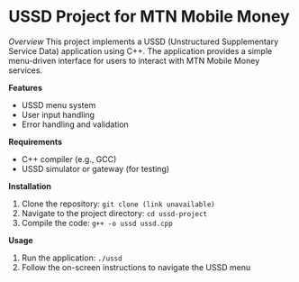 # USSD Project for MTN Mobile Money
*Overview*
This project implements a USSD (Unstructured Supplementary Service Data) application using C++. The application provides a simple menu-driven interface for users to interact with MTN Mobile Money services.

**Features**
- USSD menu system
- User input handling
- Error handling and validation

**Requirements**
- C++ compiler (e.g., GCC)
- USSD simulator or gateway (for testing)

**Installation**
1. Clone the repository: `git clone (link unavailable)`
2. Navigate to the project directory: `cd ussd-project`
3. Compile the code: `g++ -o ussd ussd.cpp`

**Usage**
1. Run the application: `./ussd`
2. Follow the on-screen instructions to navigate the USSD menu
